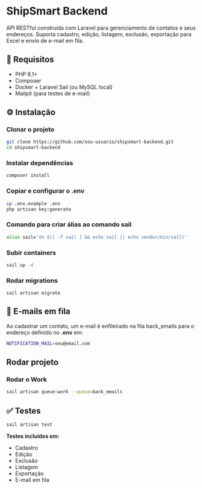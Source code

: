 # ShipSmart Backend

API RESTful construída com Laravel para gerenciamento de contatos e seus endereços. Suporta cadastro, edição, listagem, exclusão, exportação para Excel e envio de e-mail em fila.

## 🚀 Requisitos

- PHP 8.1+
- Composer
- Docker + Laravel Sail (ou MySQL local)
- Mailpit (para testes de e-mail)

## ⚙️ Instalação


### Clonar o projeto
```bash
git clone https://github.com/seu-usuario/shipsmart-backend.git
cd shipsmart-backend
```

### Instalar dependências
```bash
composer install
```

### Copiar e configurar o .env

```bash
cp .env.example .env
php artisan key:generate
```

### Comando para criar álias ao comando sail
```bash
alias sail='sh $([ -f sail ] && echo sail || echo vendor/bin/sail)'
```

### Subir containers
```bash
sail up -d
```

### Rodar migrations
```
sail artisan migrate
```

## 📨 E-mails em fila
Ao cadastrar um contato, um e-mail é enfileirado na fila back_emails para o endereço definido no **.env** em:

```bash
NOTIFICATION_MAIL=seu@email.com
```
## Rodar projeto
### Rodar o Work
```bash
sail artisan queue:work --queue=back_emails
```

## ✅ Testes
```bash
sail artisan test
```

**Testes incluídos em:**

- Cadastro
- Edição
- Exclusão
- Listagem
- Exportação
- E-mail em fila
